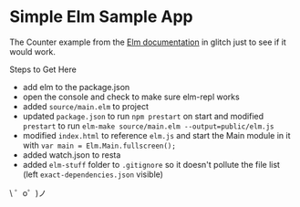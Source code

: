 Simple Elm Sample App
=========================

The Counter example from the [Elm documentation](https://guide.elm-lang.org/) in glitch just to see if it would work.

Steps to Get Here

* add elm to the package.json
* open the console and check to make sure elm-repl works
* added `source/main.elm` to project
* updated `package.json` to run `npm prestart` on start and modified `prestart` to run `elm-make source/main.elm --output=public/elm.js`
* modified `index.html` to reference `elm.js` and start the Main module in it with `var main = Elm.Main.fullscreen();`
* added watch.json to resta
* added `elm-stuff` folder to `.gitignore` so it doesn't pollute the file list (left `exact-dependencies.json` visible)

\ ゜o゜)ノ
